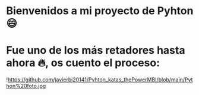 # Bienvenidos a mi proyecto de Pyhton 😄
# Fue uno de los más retadores hasta ahora 🔥, os cuento el proceso:
!https://github.com/javierbj20141/Pyhton_katas_thePowerMBI/blob/main/Python%20foto.jpg

